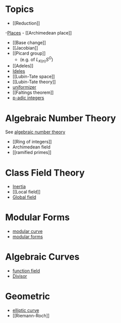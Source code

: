 
# Topics

- [[Reduction]]

-[Places](place.md)
	- [[Archimedean place]]
- [[Base change]]
- [[Jacobian]]
- [[Picard group]] 
	- (e.g. of $L_{K(n)}S^O$)
- [[Adeles]]
- [Ideles](Ideles.md)
- [[Lubin-Tate space]]
- [[Lubin-Tate theory]]
- [uniformizer](uniformizer)
- [[Faltings theorem]]
- [p-adic integers](p-adic%20integers)

# Algebraic Number Theory

See [algebraic number theory](algebraic%20number%20theory)

- [[Ring of integers]]
-  Archimedean field
- [[ramified primes]]

# Class Field Theory

- [Inertia](Inertia.md)
- [[Local field]]
- [Global field](Global%20field)

# Modular Forms

- [modular curve](modular%20curve)
- [modular forms](modular%20form.md)

# Algebraic Curves

- [function field](function%20field.md)
- [Divisor](Divisor.md)

# Geometric

- [elliptic curve](elliptic%20curve.md)
- [[Riemann-Roch]]
